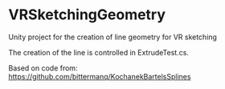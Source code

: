 # VRSketchingGeometry
Unity project for the creation of line geometry for VR sketching

The creation of the line is controlled in ExtrudeTest.cs.

Based on code from: https://github.com/bittermanq/KochanekBartelsSplines
